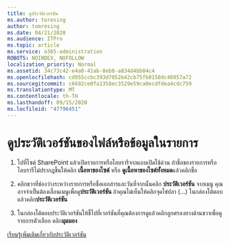 ```yaml
---
title: ดูประวัติเวอร์ชัน
ms.author: toresing
author: tomresing
ms.date: 04/21/2020
ms.audience: ITPro
ms.topic: article
ms.service: o365-administration
ROBOTS: NOINDEX, NOFOLLOW
localization_priority: Normal
ms.assetid: 34c73c42-e4a0-41ab-8eb8-a834d4bb04c4
ms.openlocfilehash: cd955ccbc393d7052b42cb75fb0158dc46957a72
ms.sourcegitcommit: c6692ce0fa1358ec3529e59ca0ecdfdea4cdc759
ms.translationtype: MT
ms.contentlocale: th-TH
ms.lasthandoff: 09/15/2020
ms.locfileid: "47796451"
---
```

# <a name="view-version-history-of-a-file-or-list-item"></a>ดูประวัติเวอร์ชันของไฟล์หรือข้อมูลในรายการ

1. ไปที่ไซต์ SharePoint แล้วเปิดรายการหรือไลบรารีจากแถบเปิดใช้ด่วน ถ้าชื่อของรายการหรือไลบรารีไม่ปรากฏขึ้นให้คลิก **เนื้อหาของไซต์** หรือ **ดูเนื้อหาของไซต์ทั้งหมด**แล้วคลิกชื่อ
    
2. คลิกขวาที่ช่องว่างระหว่างรายการหรือชื่อเอกสารและวันที่จากนั้นคลิก **ประวัติเวอร์ชัน** จากเมนู คุณอาจจำเป็นต้องเลื่อนเมนูเพื่อดู**ประวัติเวอร์ชัน** ถ้าคุณไม่เห็นให้คลิกจุดไข่ปลา (...) ในกล่องโต้ตอบแล้วคลิก**ประวัติเวอร์ชัน**
    
3. ในกล่องโต้ตอบประวัติเวอร์ชันให้ชี้ไปที่เวอร์ชันที่คุณต้องการดูแล้วคลิกลูกศรลงทางด้านขวาเพื่อดูรายการตัวเลือก คลิก**มุมมอง**
    
[เรียนรู้เพิ่มเติมเกี่ยวกับประวัติเวอร์ชัน](https://go.microsoft.com/fwlink/?linkid=875709)
  

